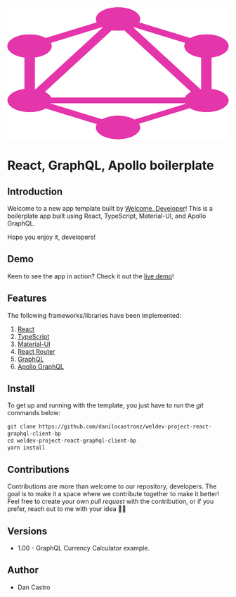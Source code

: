 <img width="100%" height="300" src="./graphql.svg" />

# React, GraphQL, Apollo boilerplate

## Introduction

Welcome to a new app template built by [Welcome, Developer](https://www.welcomedeveloper.com)! This is a boilerplate app built using React, TypeScript, Material-UI, and Apollo GraphQL.

Hope you enjoy it, developers!

## Demo

Keen to see the app in action? Check it out the [live demo](https://weldev-react-graphql-client.vercel.app/)!

## Features

The following frameworks/libraries have been implemented:

1. [React](https://reactjs.org/)
2. [TypeScript](https://www.typescriptlang.org/)
3. [Material-UI](https://material-ui.com/)
4. [React Router](https://reactrouter.com/)
5. [GraphQL](https://graphql.org/)
6. [Apollo GraphQL](https://www.apollographql.com/)

## Install

To get up and running with the template, you just have to run the _git_ commands below:

```
git clone https://github.com/danilocastronz/weldev-project-react-graphql-client-bp
cd weldev-project-react-graphql-client-bp
yarn install
```

## Contributions

Contributions are more than welcome to our repository, developers. The goal is to make it a space where we contribute together to make it better! Feel free to create your own _pull request_ with the contribution, or if you prefer, reach out to me with your idea 🙋‍♂️

## Versions

- 1.00 - GraphQL Currency Calculator example.

## Author

- Dan Castro
